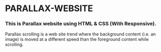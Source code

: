 # PARALLAX-WEBSITE
<h3>This is Parallax website using HTML & CSS (With Responsive).</h3>
<P>Parallax scrolling is a web site trend where the background content (i.e. an image) is moved at a different speed than the foreground content while scrolling.</P>
